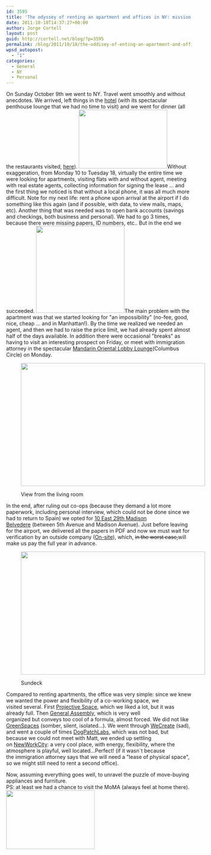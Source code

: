 ```yaml
---
id: 3595
title: 'The odyssey of renting an apartment and offices in NY: mission accomplished'
date: 2011-10-18T14:37:27+00:00
author: Jorge Cortell
layout: post
guid: http://cortell.net/blog/?p=3595
permalink: /blog/2011/10/18/the-oddisey-of-enting-an-apartment-and-offices-in-ny-mission-accomplished/
wpsd_autopost:
  - "1"
categories:
  - General
  - NY
  - Personal
---
```

On Sunday October 9th we went to NY. Travel went smoothly and without anecdotes. We arrived, left things in the <a title="http://www.dreamny.com/" href="http://www.dreamny.com/" target="_blank">hotel</a> (with its spectacular penthouse lounge that we had no time to visit) and we went for dinner (all the restaurants visited, <a title="http://cortell.net/blog/2011/10/ny-healthy-restaurants/" href="http://cortell.net/blog/2011/10/ny-healthy-restaurants/" target="_blank">here</a>).  <img class="aligncenter" title="drummer in NY subway" src="http://farm7.static.flickr.com/6039/6260733527_d610fc04b3_m.jpg" alt="" width="240" height="160" />Without exaggeration, from Monday 10 to Tuesday 18, virtually the entire time we were looking for apartments, visiting flats with and without agent, meeting with real estate agents, collecting information for signing the lease ... and the first thing we noticed is that without a local phone, it was all much more difficult. Note for my next life: rent a phone upon arrival at the airport if I do something like this again (and if possible, with data, to view mails, maps, etc). Another thing that was needed was to open bank accounts (savings and checkings, both business and personal). We had to go 3 times, because there were missing papers, ID numbers, etc.. But in the end we succeeded.  <img class="aligncenter" title="funny ad" src="http://farm7.static.flickr.com/6166/6261258920_e7ab23799e_m.jpg" alt="" width="240" height="236" />The main problem with the apartment was that we started looking for "an impossibility" (no-fee, good, nice, cheap ... and in Manhattan!). By the time we realized we needed an agent, and then we had to raise the price limit, we had already spent almost half of the days available. In addition there were occasional "breaks" as having to visit an interesting prospect on Friday, or meet with immigration attorney in the spectacular <a title="http://www.mandarinoriental.com/newyork/dining/lobby_lounge/" href="http://www.mandarinoriental.com/newyork/dining/lobby_lounge/" target="_blank">Mandarin Oriental Lobby Lounge</a>(Columbus Circle) on Monday.<figure style="width: 500px" class="wp-caption aligncenter">

<img title="view from living room" src="http://farm7.static.flickr.com/6159/6261259594_b10501ec02.jpg" alt="" width="500" height="334" /><figcaption class="wp-caption-text">View from the living room</figcaption></figure> 

In the end, after ruling out co-ops (because they demand a lot more paperwork, including personal interview, which could not be done since we had to return to Spain) we opted for <a title="http://www.10east29.com/" href="http://www.10east29.com/" target="_blank">10 East 29th Madison Belvedere</a> (between 5th Avenue and Madison Avenue). Just before leaving for the airport, we delivered all the papers in PDF and now we must wait for verification by an outside company (<a title="https://www.on-site.com/" href="https://www.on-site.com/" target="_blank">On-site</a>), which, <del>in the worst case,</del>will make us pay the full year in advance.<figure style="width: 500px" class="wp-caption aligncenter">

<img title="Sundeck (with building manager)" src="http://farm7.static.flickr.com/6224/6260734261_e567db89f1.jpg" alt="" width="500" height="334" /><figcaption class="wp-caption-text">Sundeck</figcaption></figure> 

Compared to renting apartments, the office was very simple: since we knew we wanted the power and flexibility of a co-working space, we visited several. First <a title="http://www.projectivenyc.com/" href="http://www.projectivenyc.com/" target="_blank">Projective Space</a>, which we liked a lot, but it was already full. Then <a title="http://www.generalassemb.ly/" href="http://www.generalassemb.ly/" target="_blank">General Assembly</a>, which is very well organized but conveys too cool of a formula, almost forced. We did not like <a title="http://www.greenspaceshome.com/" href="http://www.greenspaceshome.com/" target="_blank">GreenSpaces</a> (somber, silent, isolated...). We went through <a title="http://www.wecreatenyc.com/" href="http://www.wecreatenyc.com/" target="_blank">WeCreate</a> (sad), and went a couple of times <a title="http://dogpatchlabs.com/" href="http://dogpatchlabs.com/" target="_blank">DogPatchLabs</a>, which was not bad, but because we could not meet with Matt, we ended up settling on <a title="http://nwc.co/" href="http://nwc.co/" target="_blank">NewWorkCity</a>: a very cool place, with energy, flexibility, where the atmosphere is playful, well located...Perfect! (if it wasn`t because the immigration attorney says that we will need a "lease of physical space", so we might still need to rent a second office).

<div id="gt-res-wrap">
  <div id="gt-res-content">
    <div dir="ltr">
      Now, assuming everything goes well, to unravel the puzzle of move-buying appliances and furniture.
    </div>
  </div>
  
  <div dir="ltr">
    PS: at least we had a chance to visit the MoMA (always feel at home there).
  </div>
  
  <div dir="ltr">
    <a href="http://www.moma.org/interactives/exhibitions/2011/talktome/objects/"><img class="aligncenter" title="little robot" src="http://farm7.static.flickr.com/6044/6260733623_5e15454633_m.jpg" alt="" width="240" height="160" /></a>
  </div>
</div>